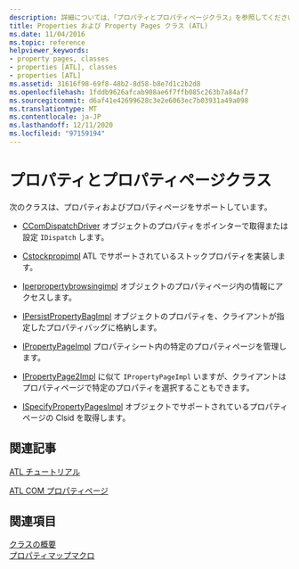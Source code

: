 ```yaml
---
description: 詳細については、「プロパティとプロパティページクラス」を参照してください。
title: Properties および Property Pages クラス (ATL)
ms.date: 11/04/2016
ms.topic: reference
helpviewer_keywords:
- property pages, classes
- properties [ATL], classes
- properties [ATL]
ms.assetid: 31616f98-69f8-48b2-8d58-b8e7d1c2b2d8
ms.openlocfilehash: 1fddb9626afcab908ae6f7ffb085c263b7a84af7
ms.sourcegitcommit: d6af41e42699628c3e2e6063ec7b03931a49a098
ms.translationtype: MT
ms.contentlocale: ja-JP
ms.lasthandoff: 12/11/2020
ms.locfileid: "97159194"
---
```

# <a name="properties-and-property-pages-classes"></a>プロパティとプロパティページクラス

次のクラスは、プロパティおよびプロパティページをサポートしています。

- [CComDispatchDriver](../atl/reference/atl-typedefs.md#ccomdispatchdriver) オブジェクトのプロパティをポインターで取得または設定 `IDispatch` します。

- [Cstockpropimpl](../atl/reference/cstockpropimpl-class.md) ATL でサポートされているストックプロパティを実装します。

- [Iperpropertybrowsingimpl](../atl/reference/iperpropertybrowsingimpl-class.md) オブジェクトのプロパティページ内の情報にアクセスします。

- [IPersistPropertyBagImpl](../atl/reference/ipersistpropertybagimpl-class.md) オブジェクトのプロパティを、クライアントが指定したプロパティバッグに格納します。

- [IPropertyPageImpl](../atl/reference/ipropertypageimpl-class.md) プロパティシート内の特定のプロパティページを管理します。

- [IPropertyPage2Impl](../atl/reference/ipropertypage2impl-class.md) に似て `IPropertyPageImpl` いますが、クライアントはプロパティページで特定のプロパティを選択することもできます。

- [ISpecifyPropertyPagesImpl](../atl/reference/ispecifypropertypagesimpl-class.md) オブジェクトでサポートされているプロパティページの Clsid を取得します。

## <a name="related-articles"></a>関連記事

[ATL チュートリアル](../atl/active-template-library-atl-tutorial.md)

[ATL COM プロパティページ](../atl/atl-com-property-pages.md)

## <a name="see-also"></a>関連項目

[クラスの概要](../atl/atl-class-overview.md)<br/>
[プロパティマップマクロ](../atl/reference/property-map-macros.md)
